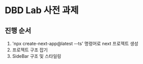 # DBD Lab 사전 과제 

## 진행 순서

1. 'npx create-next-app@latest --ts' 명령어로 next 프로젝트 생성
2. 프로젝트 구조 잡기
3. SideBar 구조 및 스타일링 